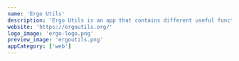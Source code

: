 ```yaml
---
name: 'Ergo Utils'
description: 'Ergo Utils is an app that contains different useful functionalities for all users. It is easy to use and supports all wallets. Currently, issuing new tokens and artwork NFTs are supported and more utilities will come to it soon.'
website: 'https://ergoutils.org/'
logo_image: 'ergo-logo.png'
preview_image: 'ergoutils.png'
appCategory: ['web']
---
```

